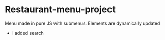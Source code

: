 # Restaurant-menu-project

Menu made in pure JS with submenus. Elements are dynamically updated

<ul><li>i added search</li></ul>
